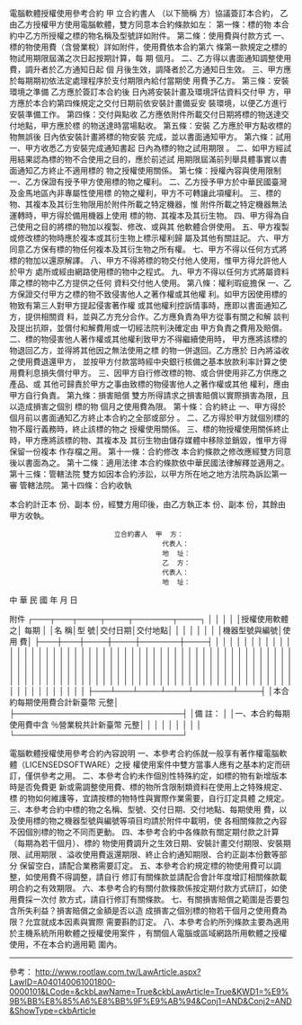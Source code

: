 電腦軟體授權使用參考合約
                                          甲
立合約書人                      （以下簡稱  方）協議簽訂本合約，
                                          乙
由乙方授權甲方使用電腦軟體，雙方同意本合約條款如左：
第一條：標的物
        本合約中乙方所授權之標的物名稱及型號詳如附件。
第二條：使用費與付款方式
        一、標的物使用費（含營業稅）詳如附件，使用費依本合約第六
            條第一款規定之標的物試用期限屆滿之次日起按期計算，每
            期  個月。
        二、乙方得以書面通知調整使用費，調升者於乙方通知日起  個
            月後生效，調降者於乙方通知日生效。
        三、甲方應於每期期初依法定處理程序於支付期限內給付當期使
            用費予乙方。
第三條：安裝環境之準備
        乙方應於簽訂本合約後  日內將安裝計畫及環境評估資料交付甲
        方，甲方應於本合約第四條規定之交付日期前依安裝計畫備妥安
        裝環境，以便乙方進行安裝準備工作。
第四條：交付與點收
        乙方應依附件所載交付日期將標的物送達交付地點，甲方應於標
        的物送達時當場點收。
第五條：安裝
        乙方應於甲方點收標的物無誤後  日內依安裝計畫將標的物安裝
        完成，並以書面通知甲方。
第六條：試用
        一、甲方收悉乙方安裝完成通知書起  日內為標的物之試用期限
            。
        二、如甲方經試用結果認為標的物不合使用之目的，應於前述試
            用期限屆滿前列舉具體事實以書面通知乙方終止不適用標的
            物之授權使用關係。
第七條：授權內容與使用限制
        一、乙方保證有授予甲方使用標的物之權利。
        二、乙方授予甲方於中華民國臺灣及金馬地區內非專屬性使用標
            的物之權利，甲方不可轉讓此項權利。
        三、標的物、其複本及其衍生物限用於附件所載之特定機器，惟
            附件所載之特定機器無法運轉時，甲方得於備用機器上使用
            標的物、其複本及其衍生物。
        四、甲方得為自己使用之目的將標的物加以複製、修改、或與其
            他軟體合併使用。
        五、甲方複製或修改標的物時應於複本或其衍生物上標示權利歸
            屬及其他有關註記。
        六、甲方同意乙方保有標的物任何複本及其衍生物之所有權。
        七、甲方不得以任何方式將標的物加以還原解譯。
        八、甲方不得將標的物交付他人使用，惟甲方得允許他人於甲方
            處所或經由網路使用標的物中之程式。
        九、甲方不得以任何方式將屬資料庫之標的物中乙方提供之任何
            資料交付他人使用。
第八條：權利瑕疵擔保
        一、乙方保證交付甲方之標的物不致侵害他人之著作權或其他權
            利。如甲方因使用標的物致有第三人對甲方提起侵害著作權
            或其他權利控訴情事時，應即以書面通知乙方，提供相關資
            料，並與乙方充分合作。乙方應負責為甲方從事有關之和解
            談判及提出抗辯，並償付和解費用或一切經法院判決確定由
            甲方負責之費用及賠償。
        二、標的物侵害他人著作權或其他權利致甲方不得繼續使用時，
            甲方應將該標的物退回乙方，並得將其他因之無法使用之標
            的物一併退回。乙方應於  日內將溢收之使用費退還甲方，
            並按甲方付款當時經中央銀行核備之基本放款利率計算之使
            用費利息損失償付甲方。
        三、因甲方自行修改標的物、或合併使用非乙方供應之產品、或
            其他可歸責於甲方之事由致標的物侵害他人之著作權或其他
            權利，應由甲方自行負責。
第九條：損害賠償
        雙方所得請求之損害賠償以實際損害為限，且以造成損害之個別
        標的物  個月之使用費為限。
第十條：合約終止
        一、甲方得於  個月前以書面通知乙方終止本合約之全部或部分
            。
        二、乙方得於甲方就個別標的物不履行義務時，終止該標的物之
            授權使用關係。
        三、標的物授權使用關係終止時，甲方應將該標的物、其複本及
            其衍生物由儲存媒體中移除並銷毀，惟甲方得保留一份複本
            作存檔之用。
第十一條：合約修改
          本合約條款之修改應經雙方同意後以書面為之。
第十二條：適用法律
          本合約條款依中華民國法律解釋並適用之。
第十三條：管轄法院
          雙方如因本合約涉訟，以甲方所在地之地方法院為訴訟第一審
          管轄法院。
第十四條：合約收執

本合約計正本  份、副本  份，經雙方用印後，由乙方執正本  份、副本
  份，其餘由甲方收執。

                              立合約書人  甲  方：
                                          代表人：
                                          地  址：
                                          乙  方：
                                          代表人：
                                          地  址：
中        華      民      國        年          月            日

附件
┌───┬───┬────┬────┬───────┬────┐
│      │      │        │        │授權使用軟體之│  每期  │
│名  稱│型  號│交付日期│交付地點│              │        │
│      │      │        │        │機器型號與編號│使 用 費│
├───┼───┼────┼────┼───────┼────┤
│      │      │        │        │              │        │
│      │      │        │        │              │        │
│      │      │        │        │              │        │
│      │      │        │        │              │        │
│      │      │        │        │              │        │
│      │      │        │        │              │        │
│      │      │        │        │              │        │
│      │      │        │        │              │        │
│      │      │        │        │              │        │
│      │      │        │        │              │        │
│      │      │        │        │              │        │
│      │      │        │        │              │        │
│      │      │        │        │              │        │
│      │      │        │        │              │        │
│      │      │        │        │              │        │
│      │      │        │        │              │        │
│      │      │        │        │              │        │
│      │      │        │        │              │        │
│      │      │        │        │              │        │
│      │      │        │        │              │        │
│      │      │        │        │              │        │
│      │      │        │        │              │        │
│      │      │        │        │              │        │
│      │      │        │        │              │        │
│      │      │        │        │              │        │
│      │      │        │        │              │        │
├───┴───┴────┴────┴───────┴────┤
│本合約每期使用費合計新臺幣                              元整│
├──────────────────────────────┤
│備 註：                                                     │
│一、本合約每期使用費中含  ％營業稅共計新臺幣            元整│
│                                                            │
│                                                            │
│                                                            │
│                                                            │
└──────────────────────────────┘


電腦軟體授權使用參考合約內容說明
一、本參考合約係就一般享有著作權電腦軟體（LICENSEDSOFTWARE）之授
    權使用案件中雙方當事人應有之基本約定而研訂，僅供參考之用。
二、本參考合約未作個別性特殊約定，如標的物有新增版本時是否免費更
    新或需調整使用費、標的物所含限制類資料在使用上之特殊規定、標
    的物如何維護等，宜請按標的物特性與實際作業需要，自行訂定具體
    之規定。
三、本參考合約中標的物之名稱、型號、交付日期、交付地點、每期使用
    費，以及使用標的物之機器型號與編號等項目均請於附件中載明，使
    各相關條款之內容不因個別標的物之不同而更動。
四、本參考合約中各條款有關定期付款之計算（每期為若干個月）、標的
    物使用費調升之生效日期、安裝計畫交付期限、安裝期限、試用期限
    、溢收使用費返還期限、終止合約通知期限、合約正副本份數等部分
    保留空白，請配合業務需要訂定。
五、本參考合約規定標的物使用費可以調整，如使用費不得調整，請自行
    修訂有關條款並請配合會計年度增訂相關條款載明合約之有效期限。
六、本參考合約有關付款條款係按定期付款方式研訂，如使用費採一次付
    款方式，請自行修訂有關條款。
七、有關損害賠償之範圍是否要包含所失利益？損害賠償之金額是否以造
    成損害之個別標的物若干個月之使用費為限？允宜就成本因素與實際
    需要斟酌訂定。
八、本參考合約所列條款主要為適用於主機系統所用軟體之授權使用案件
    ，有關個人電腦或區域網路所用軟體之授權使用，不在本合約適用範
    圍內。

------
參考：
http://www.rootlaw.com.tw/LawArticle.aspx?LawID=A040140061001800-0000101&LCode=&ckbLawName=True&ckbLawArticle=True&KWD1=%E9%9B%BB%E8%85%A6%E8%BB%9F%E9%AB%94&Conj1=AND&Conj2=AND&ShowType=ckbArticle
